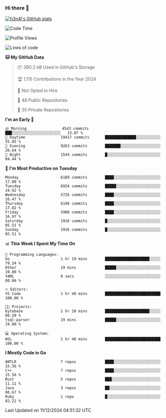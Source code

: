 ### Hi there 👋

[![h3n4l's GitHub stats](https://github-readme-stats.vercel.app/api?username=h3n4l&count_private=true&show_icons=true&theme=radical)](https://github.com/h3n4l/github-readme-stats)

<!--START_SECTION:waka-->
![Code Time](http://img.shields.io/badge/Code%20Time-2%2C018%20hrs%2025%20mins-blue)

![Profile Views](http://img.shields.io/badge/Profile%20Views-0-blue)

![Lines of code](https://img.shields.io/badge/From%20Hello%20World%20I%27ve%20Written-13.8%20million%20lines%20of%20code-blue)

**🐱 My GitHub Data** 

> 📦 390.2 kB Used in GitHub's Storage 
 > 
> 🏆 1,115 Contributions in the Year 2024
 > 
> 🚫 Not Opted to Hire
 > 
> 📜 48 Public Repositories 
 > 
> 🔑 30 Private Repositories 
 > 
**I'm an Early 🐤** 

```text
🌞 Morning                4543 commits        ███░░░░░░░░░░░░░░░░░░░░░░   13.07 % 
🌆 Daytime                19417 commits       ██████████████░░░░░░░░░░░   55.85 % 
🌃 Evening                9263 commits        ███████░░░░░░░░░░░░░░░░░░   26.64 % 
🌙 Night                  1544 commits        █░░░░░░░░░░░░░░░░░░░░░░░░   04.44 % 
```
📅 **I'm Most Productive on Tuesday** 

```text
Monday                   6189 commits        ████░░░░░░░░░░░░░░░░░░░░░   17.80 % 
Tuesday                  6924 commits        █████░░░░░░░░░░░░░░░░░░░░   19.92 % 
Wednesday                5726 commits        ████░░░░░░░░░░░░░░░░░░░░░   16.47 % 
Thursday                 6196 commits        ████░░░░░░░░░░░░░░░░░░░░░   17.82 % 
Friday                   5900 commits        ████░░░░░░░░░░░░░░░░░░░░░   16.97 % 
Saturday                 1916 commits        █░░░░░░░░░░░░░░░░░░░░░░░░   05.51 % 
Sunday                   1916 commits        █░░░░░░░░░░░░░░░░░░░░░░░░   05.51 % 
```


📊 **This Week I Spent My Time On** 

```text
💬 Programming Languages: 
Go                       1 hr 19 mins        ████████████████████░░░░░   79.34 % 
Other                    19 mins             █████░░░░░░░░░░░░░░░░░░░░   19.80 % 
YAML                     0 secs              ░░░░░░░░░░░░░░░░░░░░░░░░░   00.86 % 

🔥 Editors: 
VS Code                  1 hr 40 mins        █████████████████████████   100.00 % 

🐱‍💻 Projects: 
bytebase                 1 hr 20 mins        ████████████████████░░░░░   80.20 % 
tsql-parser              19 mins             █████░░░░░░░░░░░░░░░░░░░░   19.80 % 

💻 Operating System: 
WSL                      1 hr 40 mins        █████████████████████████   100.00 % 
```

**I Mostly Code in Go** 

```text
ANTLR                    7 repos             ████░░░░░░░░░░░░░░░░░░░░░   15.56 % 
C++                      7 repos             ████░░░░░░░░░░░░░░░░░░░░░   15.56 % 
Rust                     5 repos             ███░░░░░░░░░░░░░░░░░░░░░░   11.11 % 
Java                     3 repos             ██░░░░░░░░░░░░░░░░░░░░░░░   06.67 % 
Ruby                     1 repo              █░░░░░░░░░░░░░░░░░░░░░░░░   02.22 % 
```




 Last Updated on 11/12/2024 04:51:32 UTC
<!--END_SECTION:waka-->

